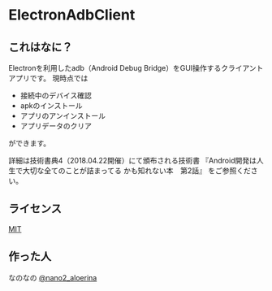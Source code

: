 # ElectronAdbClient

## これはなに？

Electronを利用したadb（Android Debug Bridge）をGUI操作するクライアントアプリです。
現時点では

- 接続中のデバイス確認
- apkのインストール
- アプリのアンインストール
- アプリデータのクリア

ができます。

詳細は技術書典4（2018.04.22開催）にて頒布される技術書
『Android開発は人生で大切な全てのことが詰まってる かも知れない本　第2話』
をご参照ください。

## ライセンス

[MIT](https://github.com/tcnksm/tool/blob/master/LICENCE)

## 作った人

なのなの
[@nano2_aloerina](https://twitter.com/nano2_aloerina)
